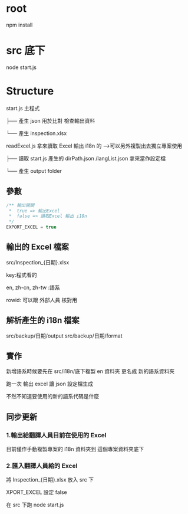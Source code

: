 # root

npm install

# src 底下

node start.js

# Structure

start.js 主程式

├── 產生 json 用於比對 檢查輸出資料

└── 產生 inspection.xlsx

readExcel.js 拿來讀取 Excel 輸出 i18n 的 -->可以另外複製出去獨立專案使用

├── 讀取 start.js 產生的 dirPath.json /langList.json 拿來當作設定檔

└── 產生 output folder

## 參數

```js
/** 輸出開關
 *  true => 輸出Excel
 *  false => 讀取Excel 輸出 i18n
 */
EXPORT_EXCEL = true
```

## 輸出的 Excel 檔案

src/Inspection\_{日期}.xlsx

key:程式看的

en, zh-cn, zh-tw :語系

rowid: 可以跟 外部人員 核對用

## 解析產生的 i18n 檔案

src/backup/日期/output
src/backup/日期/format

## 實作

新增語系時候要先在 src/i18n/底下複製 en 資料夾 更名成 新的語系資料夾

跑一次 輸出 excel 讓 json 設定檔生成

不然不知道要使用的新的語系代碼是什麼

## 同步更新

### 1.輸出給翻譯人員目前在使用的 Excel

目前僅作手動複製專案的 i18n 資料夾到 這個專案資料夾底下

### 2.匯入翻譯人員給的 Excel

將 Inspection\_{日期}.xlsx 放入 src 下

XPORT_EXCEL 設定 false

在 src 下跑 node start.js
